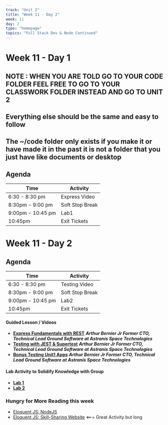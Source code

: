 ```yaml
---
track: "Unit 2"
title: "Week 11 - Day 2"
week: 11
day: 2
type: "homepage"
topics: "Full Stack Dev & Node Continued"
---
```



# Week 11 - Day 1

## NOTE : WHEN YOU ARE TOLD GO TO YOUR CODE FOLDER FEEL FREE TO GO TO YOUR CLASSWORK FOLDER INSTEAD AND GO TO UNIT 2
## Everything else should be the same and easy to follow
##  The ~/code folder only exists if you make it or have made it in the past it is not a folder that you just have like documents or desktop

## Agenda
| Time  | Activity |
| ----- | ------ |
| 6:30 - 8:30 pm | Express Video |
| 8:30pm - 9:00 pm | Soft Stop Break |
| 9:00pm - 10:45 pm | Lab1 |
| 10:45pm | Exit Tickets |

# Week 11 - Day 2 

## Agenda
| Time  | Activity |
| ----- | ------ |
| 6:30 - 8:30 pm | Testing Video |
| 8:30pm - 9:00 pm | Soft Stop Break |
| 9:00pm - 10:45 pm | Lab2 |
| 10:45pm | Exit Tickets |

#### Guided Lesson / Videos
- [**Express Fundamentals with REST**](/unit2/week-11/day-1-and-2/slides1) ***Arthur Bernier Jr Former CTO, Technical Lead Ground Software at Astranis Space Technologies***
- [**Testing with JEST & Supertest**](/unit2/week-11/day-1-and-2/slides2) ***Arthur Bernier Jr Former CTO, Technical Lead Ground Software at Astranis Space Technologies***
- [**Bonus Testing Unit1 Apps**](/unit2/week-11/day-1-and-2/bonus) ***Arthur Bernier Jr Former CTO, Technical Lead Ground Software at Astranis Space Technologies***


#### Lab Activity to Solidify Knowledge with Group 
- [**Lab 1**](/unit2/week-11/day-1-and-2/lab1)
- [**Lab 2**](/unit2/week-11/day-1-and-2/lab2)


### Hungry for More Reading this week
- [Eloquent JS: NodeJS](https://eloquentjavascript.net/20_node.html) 
- [Eloquent JS: Skill-Sharing Website](https://eloquentjavascript.net/21_skillsharing.html) <=== Great Activity but long
